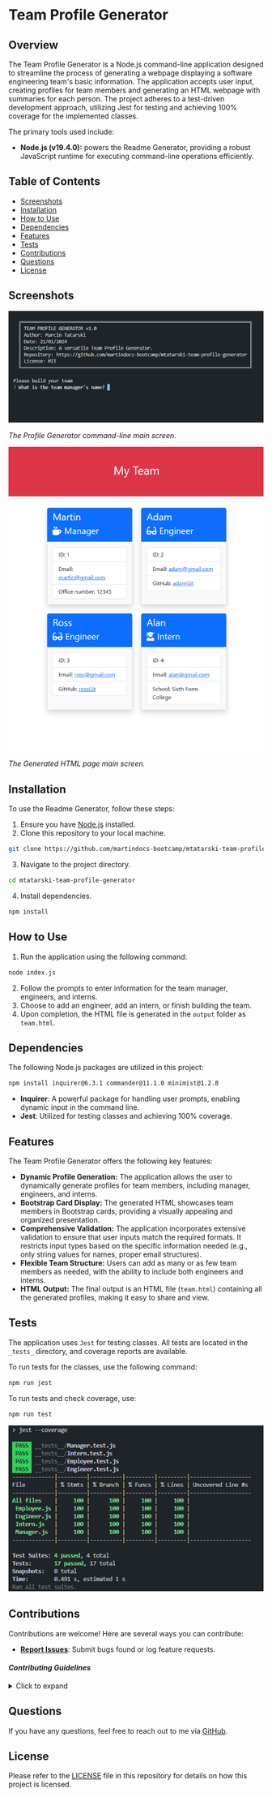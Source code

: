 # Team Profile Generator 

## Overview

The Team Profile Generator is a Node.js command-line application designed to streamline the process of generating a webpage displaying a software engineering team's basic information. The application accepts user input, creating profiles for team members and generating an HTML webpage with summaries for each person. The project adheres to a test-driven development approach, utilizing Jest for testing and achieving 100% coverage for the implemented classes.

The primary tools used include:

- **Node.js (v19.4.0):** powers the Readme Generator, providing a robust JavaScript runtime for executing command-line operations efficiently. 

## Table of Contents
- [Screenshots](#screenshots)
- [Installation](#installation)
- [How to Use](#how-to-use)
- [Dependencies](#dependencies)
- [Features](#features)
- [Tests](#tests)
- [Contributions](#contributions)
- [Questions](#questions)
- [License](#license)

## Screenshots

![Team Profie Generator](./assets/images/team-profile-generator1.png)

*The Profile Generator command-line main screen.*

![Generated HTML Page](./assets/images/team-profile-generator2.png)

*The Generated HTML page main screen.*


## Installation

To use the Readme Generator, follow these steps:

1. Ensure you have [Node.js](https://nodejs.org) installed.
2. Clone this repository to your local machine.

```sh
git clone https://github.com/martindocs-bootcamp/mtatarski-team-profile-generator.git
```

3. Navigate to the project directory.

```sh
cd mtatarski-team-profile-generator
```

4. Install dependencies.

```sh
npm install
```

## How to Use


1. Run the application using the following command:

```sh
node index.js
```

2. Follow the prompts to enter information for the team manager, engineers, and interns.
3. Choose to add an engineer, add an intern, or finish building the team.
4. Upon completion, the HTML file is generated in the `output` folder as `team.html`.

## Dependencies

The following Node.js packages are utilized in this project:

```sh
npm install inquirer@6.3.1 commander@11.1.0 minimist@1.2.8
```

- **Inquirer**: A powerful package for handling user prompts, enabling dynamic input in the command line.
- **Jest**: Utilized for testing classes and achieving 100% coverage.

## Features

The Team Profile Generator offers the following key features:

- **Dynamic Profile Generation:** The application allows the user to dynamically generate profiles for team members, including manager, engineers, and interns.
- **Bootstrap Card Display:** The generated HTML showcases team members in Bootstrap cards, providing a visually appealing and organized presentation.
- **Comprehensive Validation:** The application incorporates extensive validation to ensure that user inputs match the required formats. It restricts input types based on the specific information needed (e.g., only string values for names, proper email structures).
- **Flexible Team Structure:** Users can add as many or as few team members as needed, with the ability to include both engineers and interns.
- **HTML Output:** The final output is an HTML file (`team.html`) containing all the generated profiles, making it easy to share and view.

## Tests
The application uses `Jest` for testing classes. All tests are located in the `_tests_` directory, and coverage reports are available.

To run tests for the classes, use the following command:

```sh
npm run jest
```

To run tests and check coverage, use:

```sh
npm run test
```
![Test Coverage](./assets/images/test-coverage.png)

## Contributions

Contributions are welcome! Here are several ways you can contribute:

- **[Report Issues](https://github.com/martindocs-bootcamp/mtatarski-team-profile-generator/issues)**: Submit bugs found or log feature requests.

#### *Contributing Guidelines*

<details closed>
<summary>Click to expand</summary>

1. **Fork the Repository**: Start by forking the project repository to your GitHub account.
2. **Clone Locally**: Clone the forked repository to your local machine using a Git client.
   ```sh
   git clone <your-forked-repo-url>
   ```
3. **Create a New Branch**: Always work on a new branch, giving it a descriptive name.
   ```sh
   git checkout -b new-feature-x
   ```

4. **Make Your Changes**: Develop and test your changes locally.
5. **Add Changes to Staging Area**:
   ```sh
   git add -A 
   ```
6. **Commit Your Changes**: Commit with a clear and concise message describing your updates.
   ```sh
   git commit -m 'Implemented new feature x.'
   ```
7. **Push to GitHub**: Push the changes to your forked repository.
   ```sh
   git push origin new-feature-x
   ```
8. **Submit a Pull Request**: Create a PR against the original project repository. Clearly describe the changes and their motivations.

  Once your PR is reviewed and approved, it will be merged into the main branch.

9. **Switch Back to Main Branch and Pull Sync with Main**: If you wish to work on a new feature/change, switch back to the main branch and sync with the latest changes.
  ```sh
  git checkout main
  git pull origin main
  ```
10. **Repeat the Process if Necessary**: Start from point 3 onwards.

</details>

## Questions
If you have any questions, feel free to reach out to me via [GitHub](https://github.com/martindocs).

## License

Please refer to the [LICENSE](./LICENSE.md) file in this repository for details on how this project is licensed.

